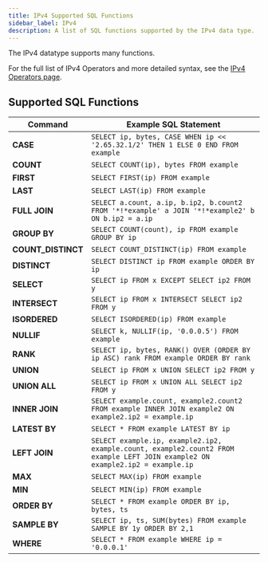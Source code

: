 ```yaml
---
title: IPv4 Supported SQL Functions
sidebar_label: IPv4
description: A list of SQL functions supported by the IPv4 data type.
---
```


The IPv4 datatype supports many functions.

For the full list of IPv4 Operators and more detailed syntax, see the [IPv4 Operators page](/docs/reference/operators/ipv4/).

## Supported SQL Functions

| Command | Example SQL Statement |
|---------|---------------|
| **CASE** | `SELECT ip, bytes, CASE WHEN ip << '2.65.32.1/2' THEN 1 ELSE 0 END FROM example` |
| **COUNT** | `SELECT COUNT(ip), bytes FROM example` |
| **FIRST** | `SELECT FIRST(ip) FROM example` |
| **LAST** | `SELECT LAST(ip) FROM example` |
| **FULL JOIN** | `SELECT a.count, a.ip, b.ip2, b.count2 FROM '*!*example' a JOIN '*!*example2' b ON b.ip2 = a.ip` |
| **GROUP BY** | `SELECT COUNT(count), ip FROM example GROUP BY ip` |
| **COUNT_DISTINCT** | `SELECT COUNT_DISTINCT(ip) FROM example` |
| **DISTINCT** | `SELECT DISTINCT ip FROM example ORDER BY ip` |
| **SELECT** | `SELECT ip FROM x EXCEPT SELECT ip2 FROM y` |
| **INTERSECT** | `SELECT ip FROM x INTERSECT SELECT ip2 FROM y` |
| **ISORDERED** | `SELECT ISORDERED(ip) FROM example` |
| **NULLIF** | `SELECT k, NULLIF(ip, '0.0.0.5') FROM example` |
| **RANK** | `SELECT ip, bytes, RANK() OVER (ORDER BY ip ASC) rank FROM example ORDER BY rank` |
| **UNION** | `SELECT ip FROM x UNION SELECT ip2 FROM y` |
| **UNION ALL** | `SELECT ip FROM x UNION ALL SELECT ip2 FROM y` |
| **INNER JOIN** | `SELECT example.count, example2.count2 FROM example INNER JOIN example2 ON example2.ip2 = example.ip` |
| **LATEST BY** | `SELECT * FROM example LATEST BY ip` |
| **LEFT JOIN** | `SELECT example.ip, example2.ip2, example.count, example2.count2 FROM example LEFT JOIN example2 ON example2.ip2 = example.ip` |
| **MAX** | `SELECT MAX(ip) FROM example` |
| **MIN** | `SELECT MIN(ip) FROM example` |
| **ORDER BY** | `SELECT * FROM example ORDER BY ip, bytes, ts` |
| **SAMPLE BY** | `SELECT ip, ts, SUM(bytes) FROM example SAMPLE BY 1y ORDER BY 2,1` |
| **WHERE** | `SELECT * FROM example WHERE ip = '0.0.0.1'` |